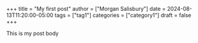+++
title = "My first post"
author = ["Morgan Salisbury"]
date = 2024-08-13T11:20:00-05:00
tags = ["tag1"]
categories = ["category1"]
draft = false
+++

This is my post body
